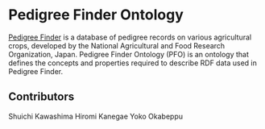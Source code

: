 # Pedigree Finder Ontology

[Pedigree Finder](https://pedigree.db.naro.go.jp/) is a database of pedigree records on various agricultural crops, developed by the National Agricultural and Food Research Organization, Japan. Pedigree Finder Ontology (PFO) is an ontology that defines the concepts and properties required to describe RDF data used in Pedigree Finder.

## Contributors

Shuichi Kawashima
Hiromi Kanegae
Yoko Okabeppu



